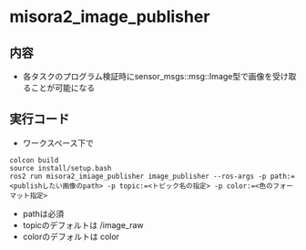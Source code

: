 # misora2_image_publisher
## 内容
 - 各タスクのプログラム検証時にsensor_msgs::msg::Image型で画像を受け取ることが可能になる
## 実行コード
 - ワークスペース下で
~~~bash!
colcon build
source install/setup.bash
ros2 run misora2_imiage_publisher image_publisher --ros-args -p path:=<publishしたい画像のpath> -p topic:=<トピック名の指定> -p color:=<色のフォーマット指定>
~~~
 - pathは必須
 - topicのデフォルトは /image_raw
 - colorのデフォルトは color
